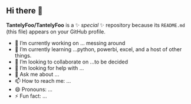 ## Hi there 👋


**TantelyFoo/TantelyFoo** is a ✨ _special_ ✨ repository because its `README.md` (this file) appears on your GitHub profile.

- 🔭 I’m currently working on ... messing around
- 🌱 I’m currently learning ...python, powerbi, excel, and a host of other things.
- 👯 I’m looking to collaborate on ...to be decided
- 🤔 I’m looking for help with ...
- 💬 Ask me about ...
- 📫 How to reach me: ...
- 😄 Pronouns: ...
- ⚡ Fun fact: ...


